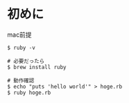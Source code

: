 # 初めに

mac前提

```
$ ruby -v

# 必要だったら
$ brew install ruby

# 動作確認
$ echo "puts 'hello world'" > hoge.rb
$ ruby hoge.rb
```
